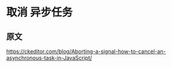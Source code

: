 # 取消 异步任务
## 原文
https://ckeditor.com/blog/Aborting-a-signal-how-to-cancel-an-asynchronous-task-in-JavaScript/
